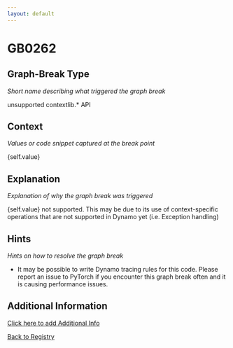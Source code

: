 ```yaml
---
layout: default
---
```

# GB0262

## Graph-Break Type
*Short name describing what triggered the graph break*

unsupported contextlib.* API

## Context
*Values or code snippet captured at the break point*

{self.value}

## Explanation
*Explanation of why the graph break was triggered*

{self.value} not supported. This may be due to its use of context-specific operations that are not supported in Dynamo yet (i.e. Exception handling)

## Hints
*Hints on how to resolve the graph break*

- It may be possible to write Dynamo tracing rules for this code. Please report an issue to PyTorch if you encounter this graph break often and it is causing performance issues.


## Additional Information

<!-- ADDITIONAL INFORMATION START - Add custom information below this line -->

<!-- ADDITIONAL INFORMATION END -->


[Click here to add Additional Info](https://github.com/pytorch-labs/compile-graph-break-site/edit/main/docs/gb/gb0262.md)

[Back to Registry](../index.html)
